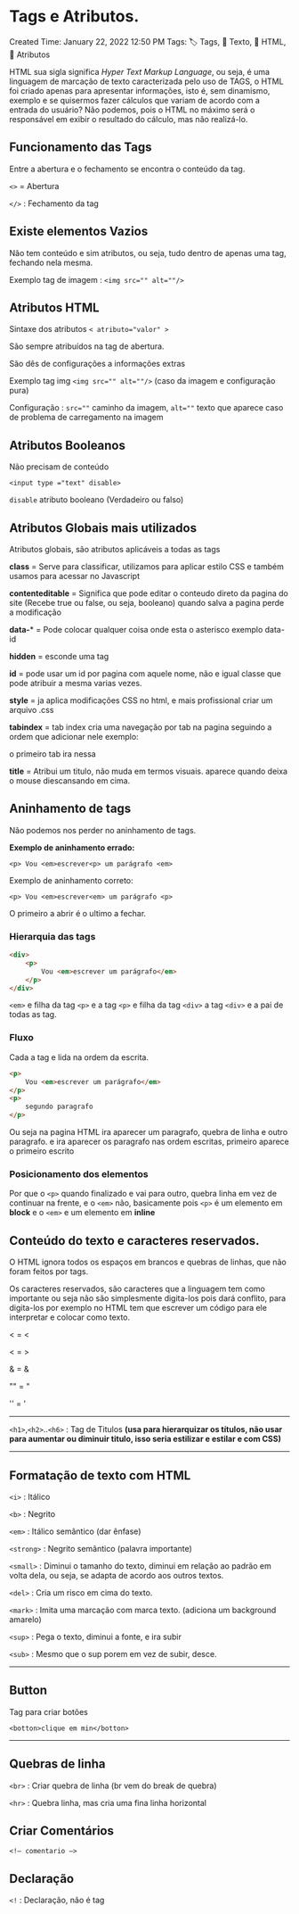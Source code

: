 # Tags e Atributos.

Created Time: January 22, 2022 12:50 PM
Tags: 🏷 Tags, 📃 Texto, 🧬 HTML, 🧰 Atributos

HTML sua sigla significa *Hyper Text Markup Language*, ou seja, é uma linguagem de marcação de texto caracterizada pelo uso de TAGS, o HTML foi criado apenas para apresentar informações, isto é, sem dinamismo, exemplo e se quisermos fazer cálculos que variam de acordo com a entrada do usuário? Não podemos, pois o HTML no máximo será o responsável em exibir o resultado do cálculo, mas não realizá-lo.

## Funcionamento das Tags

Entre a abertura e o fechamento se encontra o conteúdo da tag.

`<>` = Abertura

`</>` : Fechamento da tag

## Existe elementos Vazios

Não tem conteúdo e sim atributos, ou seja, tudo dentro de apenas uma tag, fechando nela mesma.

Exemplo tag de imagem : `<img src="" alt=""/>`

## Atributos HTML

Sintaxe dos atributos `< atributo="valor" >` 

São sempre atribuídos na tag de abertura.

São dês de configurações a informações extras

Exemplo tag img  `<img src="" alt=""/>` (caso da imagem e configuração pura)

Configuração : `src=""` caminho da imagem, `alt=""` texto que aparece caso de problema de carregamento na imagem

## Atributos Booleanos

Não precisam de conteúdo

`<input type ="text" disable>`

`disable` atributo booleano (Verdadeiro ou falso)

## Atributos Globais mais utilizados

Atributos globais, são atributos aplicáveis a todas as tags

**class** = Serve para classificar, utilizamos para aplicar estilo CSS e também usamos para acessar no Javascript

**contenteditable** = Significa que pode editar o conteudo direto da pagina do site (Recebe true ou false, ou seja, booleano) quando salva a pagina perde a modificação

**data-*** = Pode colocar qualquer coisa onde esta o asterisco exemplo data-id

**hidden** = esconde uma tag

**id** = pode usar um id por pagina com aquele nome, não e igual classe que pode atribuir a mesma varias vezes.

**style** = ja aplica modificações CSS no html, e mais profissional criar um arquivo .css

**tabindex** = tab index cria uma navegação por tab na pagina seguindo a ordem que adicionar nele exemplo: <div tabindex ="1"> o primeiro tab ira nessa <div>

**title** = Atribui um titulo, não muda em termos visuais. aparece quando deixa o mouse diescansando em cima.

## Aninhamento de tags

Não podemos nos perder no aninhamento de tags.

**Exemplo de aninhamento errado:**

`<p> Vou <em>escrever<p> um parágrafo <em>`

Exemplo de aninhamento correto:

`<p> Vou <em>escrever<em> um parágrafo <p>`

O primeiro a abrir é o ultimo a fechar.

### Hierarquia das tags

```html
<div>
	<p>
		Vou <em>escrever um parágrafo</em>
	</p>
</div>
```

`<em>` e filha da tag `<p>` e a tag `<p>` e filha da tag `<div>` a tag `<div>` e a pai de todas as tag.

### Fluxo

Cada a tag e lida na ordem da escrita.

```html
<p>
	Vou <em>escrever um parágrafo</em>
</p>
<p>
	segundo paragrafo
</p>
```

Ou seja na pagina HTML ira aparecer um paragrafo, quebra de linha e outro paragrafo. e ira aparecer os paragrafo nas ordem escritas, primeiro aparece o primeiro escrito

### Posicionamento dos elementos

Por que o `<p>` quando finalizado e vai para outro, quebra linha em vez de continuar na frente, e o `<em>` não, basicamente pois `<p>` é um elemento em **block** e o `<em>` e um elemento em **inline**

## Conteúdo do texto e caracteres reservados.

O HTML ignora todos os espaços em brancos e quebras de linhas, que não foram feitos por tags.

Os caracteres reservados, são caracteres que a linguagem tem como importante ou seja não são simplesmente digita-los pois dará conflito, para digita-los por exemplo no HTML tem que escrever um código para ele interpretar e colocar como texto.

< = &lt;

< = &gt;

& = &amp;

"" = &quot;

'' = &apos;

---

`<h1>`,`<h2>`..`<h6>` : Tag de Titulos **(usa para hierarquizar os títulos, não usar para aumentar ou diminuir titulo, isso seria estilizar e estilar e com CSS)**

---

## Formatação de texto com HTML

`<i>` : Itálico

`<b>`  : Negrito

`<em>` : Itálico semântico (dar ênfase)

`<strong>` : Negrito semântico (palavra importante)

`<small>` : Diminui o tamanho do texto, diminui em relação ao padrão em volta dela, ou seja, se adapta de acordo aos outros textos.

`<del>` : Cria um risco em cima do texto.

`<mark>` : Imita uma marcação com marca texto. (adiciona um background amarelo)

`<sup>` : Pega o texto, diminui a fonte, e ira subir

`<sub>` : Mesmo que o sup porem em vez de subir, desce.

---

## Button

Tag para criar botões

`<botton>clique em min</botton>`

---

## Quebras de linha

`<br>` : Criar quebra de linha (br vem do break de quebra)

`<hr>` : Quebra linha, mas cria uma fina linha horizontal

## Criar Comentários

`<!— comentario —>`

## Declaração

`<!` : Declaração, não é tag